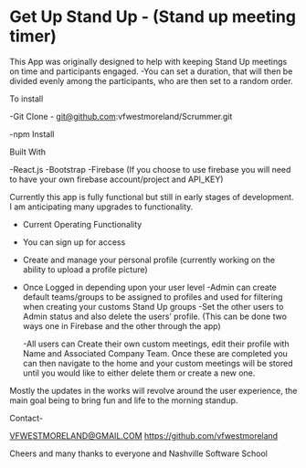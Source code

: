 # Get Up Stand Up - (Stand up meeting timer)

This App was originally designed to help with keeping Stand Up meetings on time and participants engaged.
-You can set a duration, that will then be divided evenly among the participants, who are then set to a random order.

 
To install

-Git Clone - git@github.com:vfwestmoreland/Scrummer.git

-npm Install

Built With

-React.js
-Bootstrap
-Firebase (If you choose to use firebase you will need to have your own firebase account/project and API_KEY)

Currently this app is fully functional but still in early stages of development. I am anticipating many upgrades to functionality.

- Current Operating Functionality
 - You can sign up for access
 - Create and manage your personal profile (currently working on the ability to upload a profile picture)
 - Once Logged in depending upon your user level
    -Admin can create default teams/groups to be assigned to profiles and used for filtering when creating your customs Stand Up groups
    -Set the other users to Admin status and also delete the users’ profile. (This can be done two ways one in Firebase and the other through the app)

    -All users can Create their own custom meetings, edit their profile with Name and Associated Company Team.  Once these are completed you can then navigate to the home and your custom meetings will be stored until you would like to either delete them or create a new one.

Mostly the updates in the works will revolve around the user experience, the main goal being to bring fun and life to the morning standup.

Contact-

VFWESTMORELAND@GMAIL.COM
https://github.com/vfwestmoreland

Cheers and many thanks to everyone and Nashville Software School
